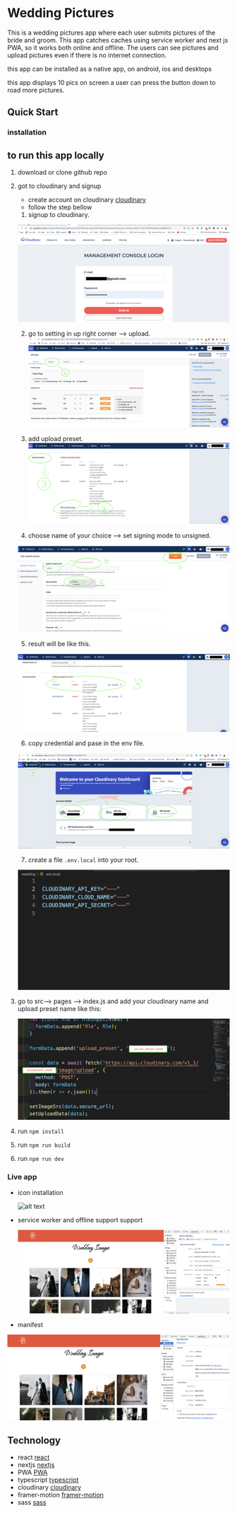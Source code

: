 # Wedding Pictures

This is a wedding pictures app where each user submits pictures of the bride and groom. This app catches caches using service worker and next js PWA, so it works both online and offline. The users can see pictures and upload pictures even if there is no internet connection.

this app can be installed as a native app, on android, ios and desktops

this app displays 10 pics on screen a user can press the button down to road more pictures.

## Quick Start
### installation

## to run this app locally
1. download or clone github repo

2. got to cloudinary and signup
   - create account on cloudinary [cloudinary](https://cloudinary.com/)
   - follow the step bellow

   1. signup to cloudinary.

   ![alt signup](public/cloud0.png)

   2. go to setting in up right corner --> upload.
   ![alt text](public/cloud1.png)

   3. add upload preset.
   ![alt text](public/cloud2.png)

   4. choose name of your choice --> set signing mode to unsigned.

   ![alt text](public/cloud3.png)

   5. result will be like this.

   ![alt text](public/cloud4.png)

   6. copy credential and pase in the env file.

   ![alt text](public/cloud5.png)

   7. create a file `.env.local` into your root.

   ![alt text](public/env.png)

3. go to src--> pages --> index.js and add your cloudinary name and upload preset name like this:

   ![alt text](public/code.png) 

4. run `npm install`
5. run `npm run build`
6. run `npm run dev`


### Live app

- icon installation

  ![alt text](public/servive.png)

- service worker and offline support support

  ![alt text](public/offline.png)

- manifest

 ![alt text](public/iconinsta.png)

## Technology
- react [react](https://reactjs.org/)
- nextjs [nextjs](https://nextjs.org/)
- PWA    [PWA](https://web.dev/progressive-web-apps/)
- typescript [typescript](https://www.typescriptlang.org/)
- cloudinary [cloudinary](https://cloudinary.com/)
- framer-motion [framer-motion](https://www.framer.com/motion/)
- sass [sass](https://sass-lang.com/)





